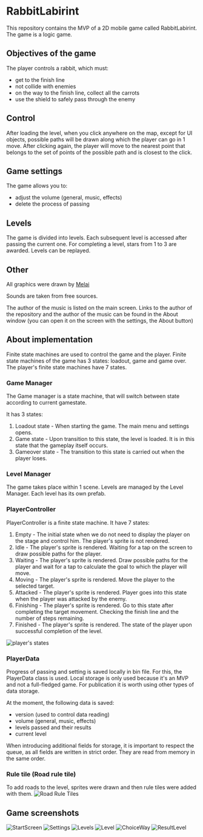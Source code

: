 # RabbitLabirint

This repository contains the MVP of a 2D mobile game called RabbitLabirint. The game is a logic game.

## Objectives of the game

The player controls a rabbit, which must: 
- get to the finish line 
- not collide with enemies 
- on the way to the finish line, collect all the carrots
- use the shield to safely pass through the enemy

## Control
After loading the level, when you click anywhere on the map, except for UI objects, possible paths will be drawn along which the player can go in 1 move. 
After clicking again, the player will move to the nearest point that belongs to the set of points of the possible path and is closest to the click.

## Game settings

The game allows you to: 
- adjust the volume (general, music, effects) 
- delete the process of passing

## Levels

The game is divided into levels. 
Each subsequent level is accessed after passing the current one. 
For completing a level, stars from 1 to 3 are awarded. 
Levels can be replayed.

## Other
All graphics were drawn by [Melai](https://melai.ru)

Sounds are taken from free sources. 

The author of the music is listed on the main screen. 
Links to the author of the repository and the author of the music can be found in the About window (you can open it on the screen with the settings, the About button)

## About implementation

Finite state machines are used to control the game and the player. 
Finite state machines of the game has 3 states: loadout, game and game over.
The player's finite state machines have 7 states.

### Game Manager
The Game manager is a state machine, that will switch between state according to current gamestate. 

It has 3 states:
1. Loadout state - When starting the game. The main menu and settings opens.
2. Game state - Upon transition to this state, the level is loaded. It is in this state that the gameplay itself occurs.
3. Gameover state - The transition to this state is carried out when the player loses.

### Level Manager
The game takes place within 1 scene. Levels are managed by the Level Manager. Each level has its own prefab.

### PlayerController

PlayerController is a finite state machine.
It have 7 states:
1. Empty - The initial state when we do not need to display the player on the stage and control him. The player's sprite is not rendered.
2. Idle - The player's sprite is rendered. Waiting for a tap on the screen to draw possible paths for the player.
3. Waiting - The player's sprite is rendered. Draw possible paths for the player and wait for a tap to calculate the goal to which the player will move.
4. Moving - The player's sprite is rendered. Move the player to the selected target.
5. Attacked - The player's sprite is rendered. Player goes into this state when the player was attacked by the enemy.
6. Finishing - The player's sprite is rendered. Go to this state after completing the target movement. Checking the finish line and the number of steps remaining.
7. Finished - The player's sprite is rendered. The state of the player upon successful completion of the level.

![player's states](https://melai.ru/wp-content/uploads/2020/10/PlayerStates.jpg)

### PlayerData

Progress of passing and setting is saved locally in bin file. For this, the PlayerData class is used. 
Local storage is only used because it's an MVP and not a full-fledged game.
For publication it is worth using other types of data storage.

At the moment, the following data is saved: 
- version (used to control data reading) 
- volume (general, music, effects) 
- levels passed and their results 
- current level

When introducing additional fields for storage, it is important to respect the queue, as all fields are written in strict order. 
They are read from memory in the same order.

### Rule tile (Road rule tile)

To add roads to the level, sprites were drawn and then rule tiles were added with them.
![Road Rule Tiles](https://melai.ru/wp-content/uploads/2020/10/RuleTiles.jpg)

## Game screenshots
![StartScreen](https://melai.ru/wp-content/uploads/2020/10/StartScreen.jpg)
![Settings](https://melai.ru/wp-content/uploads/2020/10/SettingsScreen.jpg)
![Levels](https://melai.ru/wp-content/uploads/2020/10/Levels.jpg)
![Level](https://melai.ru/wp-content/uploads/2020/10/Level4.jpg)
![ChoiceWay](https://melai.ru/wp-content/uploads/2020/10/ChoiceWays.jpg)
![ResultLevel](https://melai.ru/wp-content/uploads/2020/10/ResultLevel.jpg)








